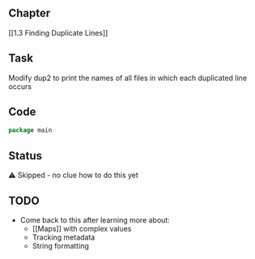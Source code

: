 ## Chapter

[[1.3 Finding Duplicate Lines]]

## Task

Modify dup2 to print the names of all files in which each duplicated line occurs

## Code

```go
package main
```

## Status

⚠️ Skipped - no clue how to do this yet

## TODO

- Come back to this after learning more about:
    - [[Maps]] with complex values
    - Tracking metadata
    - String formatting